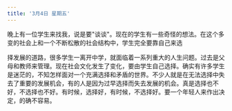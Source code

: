 ```yaml
---
title: '3月4日 星期五'
---
```


晚上有一位学生来找我，说是要"谈谈"。现在的学生有一些奇怪的想法。在这个多变的社会上和一个不断松散的社会结构中，学生完全要靠自己来选

择发展的道路，很多学生一离开中学，就面临着一系列重大的人生问题。过去是父母和教师来管理。现在社会文化发生了变化，要由学生自己选择。确实有许多学生是迷茫的，不知怎样面对一个充满选择和矛盾的世界。不少人就是在无法选择中失去了重要的发展机会，有的人是因为过早选择而失去发展的机会。真是选择也不好，不选择也不好。有时候，选择好，有时候，不选择好。要一个年轻人来作出决定，的确不容易。

